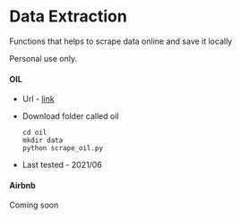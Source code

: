 # Data Extraction
Functions that helps to scrape data online and save it locally

Personal use only. 



#### OIL

- Url  - [link](https://oilprice.com/oil-price-charts)

- Download folder called oil

  ```
  cd oil
  mkdir data
  python scrape_oil.py
  ```

- Last tested - 2021/06



#### Airbnb

Coming soon

```

```







